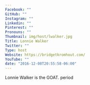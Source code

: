```yaml
---
Facebook: ""
GitHub: ""
Instagram: ""
Linkedin: ""
Pinterest: ""
Pronouns: ""
Thumbnail: img/host/lwalker.jpg
Title: Lonnie Walker
Twitter: ""
Type: host
Website: https://bridgetkromhout.com/
YouTube: ""
date: "2016-12-08T20:55:58-06:00"
---
```

Lonnie Walker is the GOAT. period